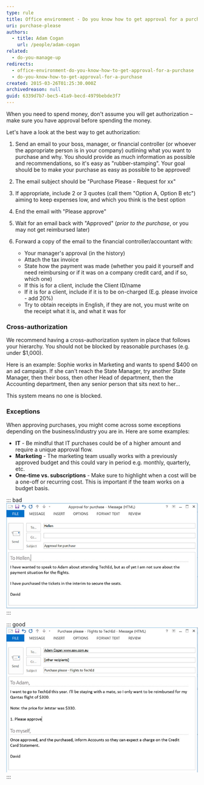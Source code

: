 ```yaml
---
type: rule
title: Office environment - Do you know how to get approval for a purchase?
uri: purchase-please
authors:
  - title: Adam Cogan
    url: /people/adam-cogan
related:
  - do-you-manage-up
redirects:
  - office-environment-do-you-know-how-to-get-approval-for-a-purchase
  - do-you-know-how-to-get-approval-for-a-purchase
created: 2015-03-26T01:25:30.000Z
archivedreason: null
guid: 6339d7b7-bec5-41a9-becd-4979bebde3f7
---
```

When you need to spend money, don't assume you will get authorization – make sure you have approval before spending the money.

<!--endintro-->

Let's have a look at the best way to get authorization:

1. Send an email to your boss, manager, or financial controller (or whoever the appropriate person is in your company) outlining what you want to purchase and why. You should provide as much information as possible and recommendations, so it's easy as "rubber-stamping". Your goal should be to make your purchase as easy as possible to be approved!
2. The email subject should be "Purchase Please - Request for xx"
3. If appropriate, include 2 or 3 quotes (call them "Option A, Option B etc") aiming to keep expenses low, and which you think is the best option
4. End the email with "Please approve"
5. Wait for an email back with "Approved" (*prior to the purchase*, or you may not get reimbursed later)
6. Forward a copy of the email to the financial controller/accountant with:

   * Your manager's approval (in the history)
   * Attach the tax invoice
   * State how the payment was made (whether you paid it yourself and need reimbursing or if it was on a company credit card, and if so, which one)
   * If this is for a client, include the Client ID/name
   * If it is for a client, include if it is to be on-charged (E.g. please invoice - add 20%)
   * Try to obtain receipts in English, if they are not, you must write on the receipt what it is, and what it was for

### Cross-authorization

We recommend having a cross-authorization system in place that follows your hierarchy. You should not be blocked by reasonable purchases (e.g. under $1,000).

Here is an example: Sophie works in Marketing and wants to spend $400 on an ad campaign. If she can't reach the State Manager, try another State Manager, then their boss, then other Head of department, then the Accounting department, then any senior person that sits next to her... 

This system means no one is blocked.

### Exceptions

When approving purchases, you might come across some exceptions depending on the business/industry you are in. Here are some examples:

* **IT** - Be mindful that IT purchases could be of a higher amount and require a unique approval flow.
* **Marketing** - The marketing team usually works with a previously approved budget and this could vary in period e.g. monthly, quarterly, etc.
* **One-time vs. subscriptions** - Make sure to highlight when a cost will be a one-off or recurring cost. This is important if the team works on a budget basis.

::: bad
![Figure: Bad example - This expense will not be reimbursed](purchase-please-bad-example.jpg)
:::

::: good
![Figure: Good example - This expense will be reimbursed, if David gets an approval from Adam](purchase-please-good-example.jpg)
:::
